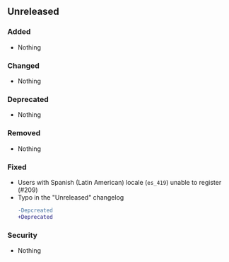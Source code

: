 ## Unreleased

### Added

-   Nothing

### Changed

-   Nothing

### Deprecated

-   Nothing

### Removed

-   Nothing

### Fixed

-   Users with Spanish (Latin American) locale (`es_419`) unable to register (#209)
-   Typo in the "Unreleased" changelog
    ```diff
    -Depcreated
    +Deprecated
    ```

### Security

-   Nothing
